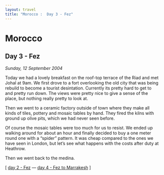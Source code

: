 ```yaml
---
layout: travel
title: "Morocco :  Day 3 - Fez"
---
```


Morocco
=======

Day 3 - Fez
-----------

*Sunday, 12 September 2004*

Today we had a lovely breakfast on the roof-top terrace of the Riad and
met Johal at 9am. We first drove to a fort overlooking the old city that
was being rebuild to become a tourist desintation. Currently its pretty
hard to get to and pretty run down. The views were pretty nice to give a
sense of the place, but nothing really pretty to look at.

Then we went to a ceramic factory outside of town where they make all
kinds of tiles, pottery and mosaic tables by hand. They fired the kilns
with ground up olive pits, which we had never seen before.

Of course the mosaic tables were too much for us to resist. We ended up
walking around for about an hour and finally decided to buy a one meter
round one with a “spider” pattern. It was cheap compared to the ones we
have seen in London, but let’s see what happens with the costs after
duty at Heathrow.

Then we went back to the medina.

\[ [day 2 - Fez](/travel/morocco/day2.html) — [day 4 - Fez to
Marrakesh](/travel/morocco/day4.html) \]
